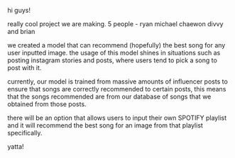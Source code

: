 hi guys!

really cool project we are making.
5 people - ryan michael chaewon divvy and brian

we created a model that can recommend (hopefully) the best song for any user inputted image.
the usage of this model shines in situations such as posting instagram stories and posts, where users tend to pick a song to post with it.

currently, our model is trained from massive amounts of influencer posts to ensure that songs are correctly recommended to certain posts, 
this means that the songs recommended are from our database of songs that we obtained from those posts.

there will be an option that allows users to input their own SPOTIFY playlist and it will recommend the best song for an image from that playlist specifically.

yatta!
